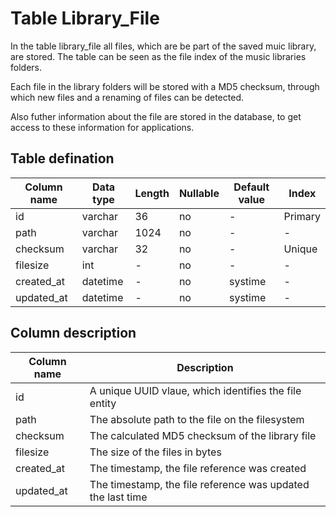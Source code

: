 # Table Library_File

In the table library_file all files, which are be part of the saved muic library, are stored.
The table can be seen as the file index of the music libraries folders.

Each file in the library folders will be stored with a MD5 checksum, through which new files and a renaming of files can be detected.

Also futher information about the file are stored in the database, to get access to these information for applications.


## Table defination

| Column name | Data type | Length | Nullable | Default value | Index |
| --- | --- | --- | --- | --- | --- |
| id | varchar | 36 | no | - | Primary |
| path | varchar | 1024 | no | - | - |
| checksum | varchar | 32 | no | - | Unique |
| filesize | int | - | no | - | - |
| created_at | datetime | - | no | systime | - |
| updated_at | datetime | - | no | systime | - |


## Column description

| Column name | Description |
| --- | --- |
| id | A unique UUID vlaue, which identifies the file entity |
| path | The absolute path to the file on the filesystem |
| checksum | The calculated MD5 checksum of the library file |
| filesize | The size of the files in bytes |
| created_at | The timestamp, the file reference was created |
| updated_at | The timestamp, the file reference was updated the last time |